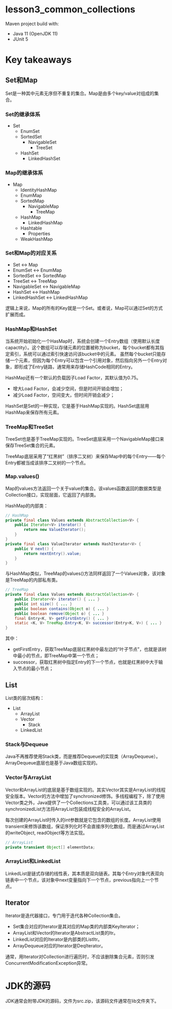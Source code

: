 # lesson3_common_collections

Maven project build with:
- Java 11 (OpenJDK 11)
- JUnit 5

# Key takeaways

## Set和Map

Set是一种其中元素无序但不重复的集合。Map是由多个key/value对组成的集合。

### Set的继承体系

- Set
    - EnumSet
    - SortedSet
        - NavigableSet
            - TreeSet
    - HashSet   
        - LinkedHashSet

### Map的继承体系

- Map
    - IdentityHashMap
    - EnumMap
    - SortedMap
        - NavigableMap
            - TreeMap
    - HashMap
        - LinkedHashMap
    - Hashtable
        - Properties
    - WeakHashMap

### Set和Map的对应关系

- Set <-> Map   
- EnumSet <-> EnumMap   
- SortedSet <-> SortedMap  
- TreeSet <-> TreeMap
- NavigableSet <-> NavigableMap
- HashSet <-> HashMap
- LinkedHashSet <-> LinkedHashMap

逻辑上来说，Map的所有的Key就是一个Set。或者说，Map可以通过Set的方式扩展而成。


### HashMap和HashSet


当系统开始初始化一个HasMap时，系统会创建一个Entry数组（使用默认长度capactity）。这个数组可以存储元素的位置被称为bucket，每个bucket都有其指定索引，系统可以通过索引快速访问该bucket中的元素。
虽然每个bucket只能存储一个元素，但因为每个Entry可以包含一个引用对象，然后指向另外一个Entry对象，即形成了Entry链路，通常用来存储HashCode相同的Entry。

HashMap还有一个默认的负载因子Load Factor，其默认值为0.75。
- 增大Load Factor，会减少空间，但是时间开销会增加；
- 减少Load Factor，空间变大，但时间开销会减少；


HashSet是Set的一种实现，它是基于HashMap实现的。HashSet底层用HashMap来保存所有元素。

### TreeMap和TreeSet

TreeSet也是基于TreeMap实现的。TreeSet底层采用一个NavigableMap接口来保存TreeSet集合的元素。

TreeMap底层采用了“红黑树”（排序二叉树）来保存Map中的每个Entry——每个Entry都被当成该排序二叉树的一个节点。

### Map.values()

Map的values方法返回一个关于value的集合。该values函数返回的数据类型是Collection接口，实现层面，它返回了内部类。

HashMap的内部类：

```java
// HashMap
private final class Values extends AbstractCollection<V> {
    public Iterator<V> iterator() {
        return new ValueIterator();
    }
}
private final class ValueIterator extends HashIterator<V> {
    public V next() {
        return nextEntry().value;
    }
}
```

与HashMap类似，TreeMap的values()方法同样返回了一个Values对象，该对象是TreeMap的内部私有类。

```java
// TreeMap
private final class Values extends AbstractCollection<V> {
    public Iterator<V> iterator() { ... }
    public int size() { ... }
    public boolean contains(Object o) { ... }
    public boolean remove(Object o) { ... }
    final Entry<K, V> getFirstEntry() { ... }
    static <K, V> TreeMap.Entry<K, V> successor(Entry<K, V>) { ... }
}
```

其中：
- getFirstEntry，获取TreeMap底层红黑树中最左边的“叶子节点”，也就是该树中最小的节点，即TreeMap中第一个节点；
- successor，获取红黑树中指定Entry的下一个节点，也就是红黑树中大于输入节点的最小节点；


## List

List类的层次结构：
- List
    - ArrayList
    - Vector
        - Stack
    - LinkedList

### Stack与Dequeue

Java不再推荐使用Stack类，而是推荐Dequeue的实现类（ArrayDequeue）。ArrayDequeue底层也是基于Java数组实现的。


### Vector与ArrayList

Vector和ArrayList的底层是基于数组实现的。其实Vector其实是ArrayList的线程安全版本。Vector的方法中增加了synchronized修饰。多线程编程下，除了使用Vector类之外，Java提供了一个Collections工具类，可以通过该工具类的synchronizedList方法将ArrayList包装成线程安全的ArrayList。

每次创建的ArrayList时传入的int参数就是它包含的数组的长度。ArrayList使用transient来修饰该数组，保证序列化时不会直接序列化数组，而是通过ArrayList的writeObject, readObject等方法实现。

```java
// ArrayList
private transient Object[] elementData;
```

### ArrayList和LinkedList

LinkedList是链式存储的线性表，其本质是双向链表。其每个Entry对象代表双向链表中一个节点，该对象中next变量指向下一个节点，previous指向上一个节点。


## Iterator

Iterator是迭代器接口，专门用于迭代各种Collection集合。
- Set集合对应的Iterator是其对应的Map类的内部类KeyIterator；
- ArrayList和Vector的Iterator是AbstractList类的Itr。
- LinkedList对应的Iterator是内部类的ListItr。
- ArrayDequeue对应的Iterator是DeqIterator。

通常，用Iterator对Collection进行遍历时，不应该删除集合元素，否则引发ConcurrentModificationException异常。


# JDK的源码

JDK通常会附带JDK的源码，文件为src.zip，该源码文件通常在lib文件夹下。


